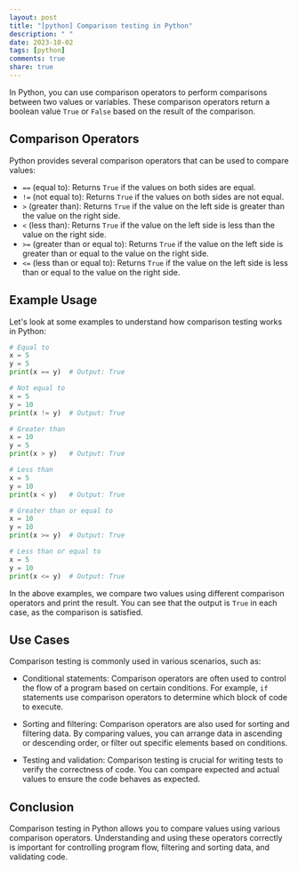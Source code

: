 ```yaml
---
layout: post
title: "[python] Comparison testing in Python"
description: " "
date: 2023-10-02
tags: [python]
comments: true
share: true
---
```


In Python, you can use comparison operators to perform comparisons between two values or variables. These comparison operators return a boolean value `True` or `False` based on the result of the comparison.

## Comparison Operators

Python provides several comparison operators that can be used to compare values:

- `==` (equal to): Returns `True` if the values on both sides are equal.
- `!=` (not equal to): Returns `True` if the values on both sides are not equal.
- `>` (greater than): Returns `True` if the value on the left side is greater than the value on the right side.
- `<` (less than): Returns `True` if the value on the left side is less than the value on the right side.
- `>=` (greater than or equal to): Returns `True` if the value on the left side is greater than or equal to the value on the right side.
- `<=` (less than or equal to): Returns `True` if the value on the left side is less than or equal to the value on the right side.

## Example Usage

Let's look at some examples to understand how comparison testing works in Python:

```python
# Equal to
x = 5
y = 5
print(x == y)  # Output: True

# Not equal to
x = 5
y = 10
print(x != y)  # Output: True

# Greater than
x = 10
y = 5
print(x > y)   # Output: True

# Less than
x = 5
y = 10
print(x < y)   # Output: True

# Greater than or equal to
x = 10
y = 10
print(x >= y)  # Output: True

# Less than or equal to
x = 5
y = 10
print(x <= y)  # Output: True
```

In the above examples, we compare two values using different comparison operators and print the result. You can see that the output is `True` in each case, as the comparison is satisfied.

## Use Cases

Comparison testing is commonly used in various scenarios, such as:

- Conditional statements: Comparison operators are often used to control the flow of a program based on certain conditions. For example, `if` statements use comparison operators to determine which block of code to execute.

- Sorting and filtering: Comparison operators are also used for sorting and filtering data. By comparing values, you can arrange data in ascending or descending order, or filter out specific elements based on conditions.

- Testing and validation: Comparison testing is crucial for writing tests to verify the correctness of code. You can compare expected and actual values to ensure the code behaves as expected.

## Conclusion

Comparison testing in Python allows you to compare values using various comparison operators. Understanding and using these operators correctly is important for controlling program flow, filtering and sorting data, and validating code.